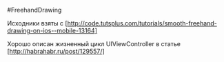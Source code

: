 #FreehandDrawing

Исходники взяты с [http://code.tutsplus.com/tutorials/smooth-freehand-drawing-on-ios--mobile-13164]

Хорошо описан жизненный цикл UIViewController в статье [http://habrahabr.ru/post/129557/]

